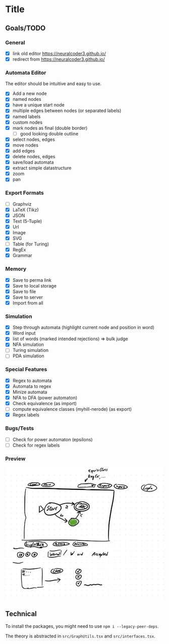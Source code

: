 # Title

<General Info>

## Goals/TODO

### General

- [x] link old editor https://neuralcoder3.github.io/
- [x] redirect from https://neuralcoder3.github.io/

### Automata Editor

The editor should be intuitive and easy to use.
- [x] Add a new node
- [x] named nodes
- [x] have a unique start node
- [x] multiple edges between nodes (or separated labels)
- [x] named labels
- [x] custom nodes
- [x] mark nodes as final (double border)
  - [ ] good looking double outline
- [x] select nodes, edges
- [x] move nodes
- [x] add edges
- [x] delete nodes, edges
- [x] save/load automata
- [x] extract simple datastructure
- [x] zoom
- [x] pan

### Export Formats

- [ ] Graphviz
- [x] LaTeX (Tikz)
- [x] JSON
- [x] Text (5-Tuple)
- [x] Url
- [x] Image
- [x] SVG
- [ ] Table (for Turing)
- [x] RegEx
- [x] Grammar

### Memory

- [x] Save to perma link
- [x] Save to local storage
- [x] Save to file
- [x] Save to server
- [x] Import from all

### Simulation

- [x] Step through automata (highlight current node and position in word)
- [x] Word input
- [x] list of words (marked intended rejections) => bulk judge
- [x] NFA simulation
- [ ] Turing simulation
- [ ] PDA simulation

### Special Features

- [x] Regex to automata
- [x] Automata to regex
- [x] Minize automata
- [x] NFA to DFA (power automaton)
- [x] Check equivalence (as import)
- [ ] compute equivalence classes (myhill-nerode) (as export)
- [x] Regex labels

### Bugs/Tests

- [ ] Check for power automaton (epsilons)
- [ ] Check for regex labels

### Preview

![Concept](concept.png)


## Technical

To install the packages, you might need to use `npm i --legacy-peer-deps`.

The theory is abstracted in `src/GraphUtils.tsx` and `src/interfaces.tsx`.

